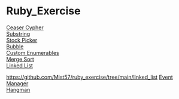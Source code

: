 # Ruby_Exercise
[Ceaser Cypher](https://github.com/Mist57/ruby_exercise/blob/main/ceaser_cipher.rb)<br />
[Substring](https://github.com/Mist57/ruby_exercise/blob/main/substring.rb)<br />
[Stock Picker](https://github.com/Mist57/ruby_exercise/blob/main/Stock_Picker.rb)<br />
[Bubble](https://github.com/Mist57/ruby_exercise/blob/main/Bubble.rb)<br />
[Custom Enumerables](https://github.com/Mist57/ruby_exercise/blob/main/custom_enum.rb)<br />
[Merge Sort](https://github.com/Mist57/ruby_exercise/blob/main/merge_s.rb)<br />
[Linked List](https://github.com/Mist57/ruby_exercise/tree/main/linked_list)<br />

https://github.com/Mist57/ruby_exercise/tree/main/linked_list
[Event Manager](https://github.com/Mist57/ruby_exercise/tree/main/event_manager)<br />
[Hangman](https://github.com/Mist57/ruby_exercise/tree/main/Hangman)<br />

